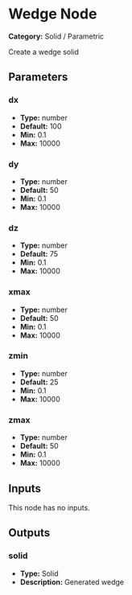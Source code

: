 
# Wedge Node

**Category:** Solid / Parametric

Create a wedge solid

## Parameters


### dx
- **Type:** number
- **Default:** 100
- **Min:** 0.1
- **Max:** 10000



### dy
- **Type:** number
- **Default:** 50
- **Min:** 0.1
- **Max:** 10000



### dz
- **Type:** number
- **Default:** 75
- **Min:** 0.1
- **Max:** 10000



### xmax
- **Type:** number
- **Default:** 50
- **Min:** 0.1
- **Max:** 10000



### zmin
- **Type:** number
- **Default:** 25
- **Min:** 0.1
- **Max:** 10000



### zmax
- **Type:** number
- **Default:** 50
- **Min:** 0.1
- **Max:** 10000



## Inputs

This node has no inputs.

## Outputs


### solid
- **Type:** Solid
- **Description:** Generated wedge



